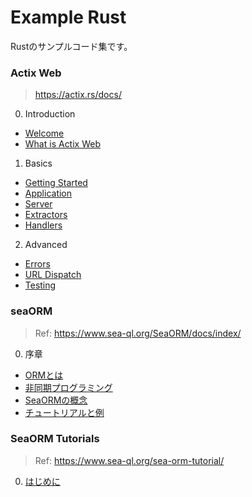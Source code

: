 # Example Rust

Rustのサンプルコード集です。

### Actix Web

> https://actix.rs/docs/

0. Introduction
  - [Welcome](https://github.com/ittokun/example-rust/tree/main/docs/actix_web/ch00-01-welcome.md)
  - [What is Actix Web](https://github.com/ittokun/example-rust/tree/main/docs/actix_web/ch00-02-whatis.md)
1. Basics
  - [Getting Started](https://github.com/ittokun/example-rust/tree/main/docs/actix_web/ch01-01-getting-started.md)
  - [Application](https://github.com/ittokun/example-rust/tree/main/docs/actix_web/ch01-02-application.md)
  - [Server](https://github.com/ittokun/example-rust/tree/main/docs/actix_web/ch01-03-server.md)
  - [Extractors](https://github.com/ittokun/example-rust/tree/main/docs/actix_web/ch01-04-extractors.md)
  - [Handlers](https://github.com/ittokun/example-rust/tree/main/docs/actix_web/ch01-05-handlers.md)
2. Advanced
  - [Errors](https://github.com/ittokun/example-rust/tree/main/docs/actix_web/ch02-01-errors.md)
  - [URL Dispatch](https://github.com/ittokun/example-rust/tree/main/docs/actix_web/ch02-02-url-dispatch.md)
  - [Testing](https://github.com/ittokun/example-rust/tree/main/docs/actix_web/ch02-05-testing.md)

### seaORM

> Ref: https://www.sea-ql.org/SeaORM/docs/index/

0. 序章
  - [ORMとは](https://github.com/ittokun/example-rust/tree/main/sea_orm/docs/ch00-01-what-is-orm.md)
  - [非同期プログラミング](https://github.com/ittokun/example-rust/tree/main/sea_orm/docs/ch00-02-async-programming.md)
  - [SeaORMの概念](https://github.com/ittokun/example-rust/tree/main/sea_orm/docs/ch00-03-seaorm-concepts.md)
  - [チュートリアルと例](https://github.com/ittokun/example-rust/tree/main/sea_orm/docs/ch00-04-tutorial-examples.md)

### SeaORM Tutorials

> Ref: https://www.sea-ql.org/sea-orm-tutorial/

0. [はじめに](https://github.com/ittokun/example-rust/tree/main/sea_orm/docs/tutorials/ch00-00-introduction.md)
